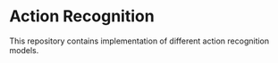 # Action Recognition
This repository contains implementation of different action recognition models.
